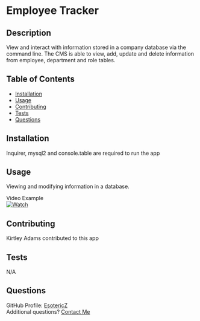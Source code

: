 # Employee Tracker

## Description 
View and interact with information stored in a company database via the command line. The CMS is able to view, add, update and delete information from employee, department and role tables.

## Table of Contents
- [Installation](#Installation)
- [Usage](#Usage)
- [Contributing](#Contributing)
- [Tests](#Tests)
- [Questions](#Questions)

## Installation
Inquirer, mysql2 and console.table are required to run the app
      
## Usage
Viewing and modifying information in a database.

Video Example  
[![Watch](https://img.freepik.com/free-vector/video-player-interface-play-button-play-video_177006-355.jpg?size=626&ext=jpg)](https://watch.screencastify.com/v/MSRhzrJCqlGbFDTl6NJm)
      
## Contributing 
Kirtley Adams contributed to this app

## Tests
N/A

## Questions
GitHub Profile: [EsotericZ](https://www.github.com/EsotericZ)  
Additional questions? [Contact Me](mailto:cjsand03@gmail.com)